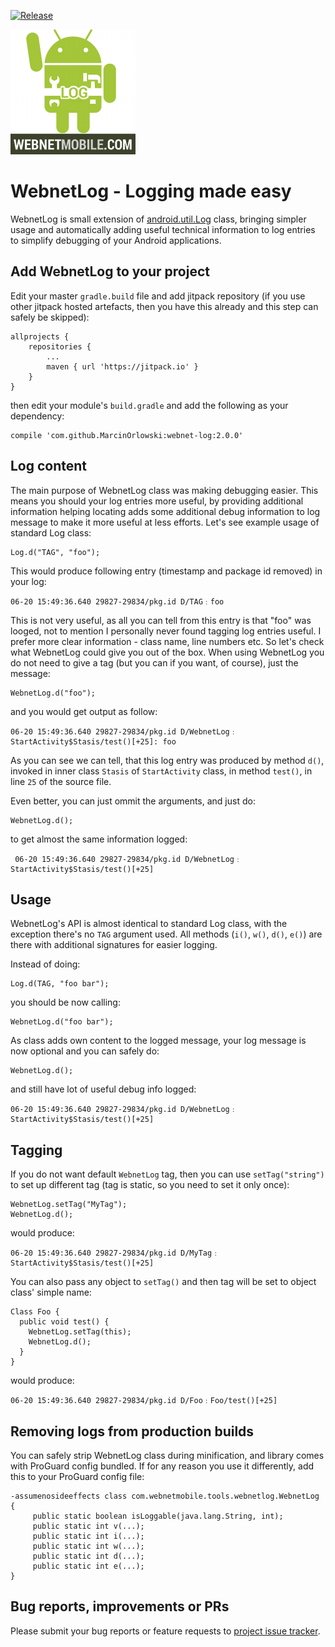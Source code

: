 [![Release](https://jitpack.io/v/MarcinOrlowski/webnet-log.svg)](https://jitpack.io/#MarcinOrlowski/webnet-log)

![WebnetLog](PROJECT/webnet-log-200.png)

WebnetLog - Logging made easy
=============================
 WebnetLog is small extension of [android.util.Log](https://developer.android.com/reference/android/util/Log.html) 
 class, bringing simpler usage and automatically adding
 useful technical information to log entries to simplify debugging of your Android applications.

Add WebnetLog to your project
-----------------------------
 Edit your master `gradle.build` file and add jitpack repository (if you use other jitpack hosted artefacts,
 then you have this already and this step can safely be skipped):

    allprojects {
        repositories {
			...
			maven { url 'https://jitpack.io' }
		}
	}

 then edit your module's `build.gradle` and add the following as your dependency:

    compile 'com.github.MarcinOrlowski:webnet-log:2.0.0'

Log content
-----------
 The main purpose of WebnetLog class was making debugging easier. This means you should your log entries
 more useful, by providing additional information helping locating adds some additional debug information
 to log message to make it more useful at less efforts. Let's see example usage of standard Log class:

    Log.d("TAG", "foo");

 This would produce following entry (timestamp and package id removed) in your log:

    06-20 15:49:36.640 29827-29834/pkg.id D/TAG﹕foo

 This is not very useful, as all you can tell from this entry is that "foo" was looged, not to mention
 I personally never found tagging log entries useful. I prefer more clear information - class name,
 line numbers etc. So let's check what WebnetLog could give you out of the box. When using WebnetLog
 you do not need to give a tag (but you can if you want, of course), just the message:

    WebnetLog.d("foo");

 and you would get output as follow:

    06-20 15:49:36.640 29827-29834/pkg.id D/WebnetLog﹕StartActivity$Stasis/test()[+25]: foo

 As you can see we can tell, that this log entry was produced by method `d()`, invoked in inner class
 `Stasis` of `StartActivity` class, in method `test()`, in line `25` of the source file.

 Even better, you can just ommit the arguments, and just do:

    WebnetLog.d();

 to get almost the same information logged:

     06-20 15:49:36.640 29827-29834/pkg.id D/WebnetLog﹕StartActivity$Stasis/test()[+25]


Usage
-----
 WebnetLog's API is almost identical to standard Log class, with the exception there's no `TAG`
 argument used. All methods (`i()`, `w()`, `d()`, `e()`) are there with additional signatures for
 easier logging.

 Instead of doing:

    Log.d(TAG, "foo bar");

 you should be now calling:

    WebnetLog.d("foo bar");

 As class adds own content to the logged message, your log message is now optional and you can safely do:

    WebnetLog.d();

 and still have lot of useful debug info logged:

    06-20 15:49:36.640 29827-29834/pkg.id D/WebnetLog﹕StartActivity$Stasis/test()[+25]


Tagging
-------
 If you do not want default `WebnetLog` tag, then you can use `setTag("string")`
 to set up different tag (tag is static, so you need to set it only once):

    WebnetLog.setTag("MyTag");
    WebnetLog.d();

 would produce:

    06-20 15:49:36.640 29827-29834/pkg.id D/MyTag﹕StartActivity$Stasis/test()[+25]

 You can also pass any object to `setTag()` and then tag will be set to object class'
 simple name:

    Class Foo {
      public void test() {
        WebnetLog.setTag(this);
        WebnetLog.d();
      }
    }

would produce:

    06-20 15:49:36.640 29827-29834/pkg.id D/Foo﹕Foo/test()[+25]


Removing logs from production builds
------------------------------------
 You can safely strip WebnetLog class during minification, and library comes with ProGuard config
 bundled. If for any reason you use it differently, add this to your ProGuard config file:

    -assumenosideeffects class com.webnetmobile.tools.webnetlog.WebnetLog {
         public static boolean isLoggable(java.lang.String, int);
         public static int v(...);
         public static int i(...);
         public static int w(...);
         public static int d(...);
         public static int e(...);
    }


Bug reports, improvements or PRs
--------------------------------
 Please submit your bug reports or feature requests to [project issue tracker](https://github.com/MarcinOrlowski/webnet-log/issues).
 
